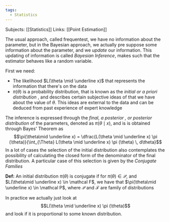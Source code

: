 ```yaml
---
tags:
  - Statistics
---
```

Subjects: [[Statistics]]
Links: [[Point Estimation]]

The usual approach, called frequentest, we have no information about the parameter, but in the Bayesian approach, we actually pre suppose some information about the parameter, and we *update* our information. This updating of information is called *Bayesian Inference*, makes such that the estimator behaves like a random variable. 

First we need:
- The likelihood $L(\theta \mid \underline x)$ that represents the information that there's on the data
- $\pi(\theta)$ is a probability distribution, that is known as the *initial or a priori distribution* , and describes certain subjective ideas of that we have about the value of $\theta$. This ideas are external to the data and can be deduced from past experience of expert knowledge

The inference is expressed through the *final, a posterior , or posterior distribution* of the parameters, denoted as $\pi (\theta \mid x)$, and is is obtained through Bayes' Theorem as $$\pi(\theta\mid \underline x) = \dfrac{L(\theta \mid \underline x) \pi (\theta)}{\int_{\Theta} L(\theta \mid \underline x) \pi (\theta) \, d\theta}$$
In a lot of cases the selection of the initial distribution also contemplates the possibility of calculating the closed form of the denominator of the final distribution. A particular case of this selection is given by the *Conjugate Families*

**Def:** An initial distribution $\pi(\theta)$ is conjugate if for $\pi(\theta)\in \mathcal P$, and $L(\theta\mid \underline x) \in \mathcal F$, we have that $\pi(\theta\mid \underline x) \in \mathcal P$, where $\mathcal P$ and $\mathcal F$ are family of distributions

In practice we actually just look at $$L(\theta \mid \underline x) \pi (\theta)$$ and look if it is proportional to some known distribution. 